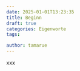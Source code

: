 ```yaml
---
date: 2025-01-01T13:23:35
title: Beginn
draft: true
categories: Eigenworte 
tags: 

author: tamarue
---
```


xxx
